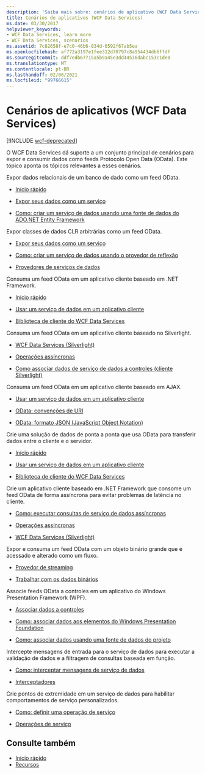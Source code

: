 ```yaml
---
description: 'Saiba mais sobre: cenários de aplicativo (WCF Data Services)'
title: Cenários de aplicativos (WCF Data Services)
ms.date: 03/30/2017
helpviewer_keywords:
- WCF Data Services, learn more
- WCF Data Services, scenarios
ms.assetid: 7c82658f-e7c0-46b6-834d-6592f67ab5ea
ms.openlocfilehash: af772a3197e1fee312d70797c8a954434db6ffdf
ms.sourcegitcommit: ddf7edb67715a5b9a45e3dd44536dabc153c1de0
ms.translationtype: MT
ms.contentlocale: pt-BR
ms.lasthandoff: 02/06/2021
ms.locfileid: "99766615"
---
```

# <a name="application-scenarios-wcf-data-services"></a>Cenários de aplicativos (WCF Data Services)

[!INCLUDE [wcf-deprecated](~/includes/wcf-deprecated.md)]

O WCF Data Services dá suporte a um conjunto principal de cenários para expor e consumir dados como feeds Protocolo Open Data (OData). Este tópico aponta os tópicos relevantes a esses cenários.

Expor dados relacionais de um banco de dado como um feed OData.

- [Início rápido](quickstart-wcf-data-services.md)

- [Expor seus dados como um serviço](exposing-your-data-as-a-service-wcf-data-services.md)

- [Como: criar um serviço de dados usando uma fonte de dados do ADO.NET Entity Framework](create-a-data-service-using-an-adonet-ef-data-wcf.md)

Expor classes de dados CLR arbitrárias como um feed OData.

- [Expor seus dados como um serviço](exposing-your-data-as-a-service-wcf-data-services.md)

- [Como: criar um serviço de dados usando o provedor de reflexão](create-a-data-service-using-rp-wcf-data-services.md)

- [Provedores de serviços de dados](data-services-providers-wcf-data-services.md)

Consuma um feed OData em um aplicativo cliente baseado em .NET Framework.

- [Início rápido](quickstart-wcf-data-services.md)

- [Usar um serviço de dados em um aplicativo cliente](using-a-data-service-in-a-client-application-wcf-data-services.md)

- [Biblioteca de cliente do WCF Data Services](wcf-data-services-client-library.md)

Consuma um feed OData em um aplicativo cliente baseado no Silverlight.

- [WCF Data Services (Silverlight)](/previous-versions/windows/silverlight/dotnet-windows-silverlight/cc838234(v=vs.95))

- [Operações assíncronas](asynchronous-operations-wcf-data-services.md)

- [Como associar dados de serviço de dados a controles (cliente Silverlight)](/previous-versions/dotnet/wcf-data-services/ee681614(v=vs.103))

Consuma um feed OData em um aplicativo cliente baseado em AJAX.

- [Usar um serviço de dados em um aplicativo cliente](using-a-data-service-in-a-client-application-wcf-data-services.md)

- [OData: convenções de URI](https://www.odata.org/documentation/odata-version-2-0/uri-conventions/)

- [OData: formato JSON (JavaScript Object Notation)](https://www.odata.org/developers/protocols/json-format/)

Crie uma solução de dados de ponta a ponta que usa OData para transferir dados entre o cliente e o servidor.

- [Início rápido](quickstart-wcf-data-services.md)

- [Usar um serviço de dados em um aplicativo cliente](using-a-data-service-in-a-client-application-wcf-data-services.md)

- [Biblioteca de cliente do WCF Data Services](wcf-data-services-client-library.md)

Crie um aplicativo cliente baseado em .NET Framework que consome um feed OData de forma assíncrona para evitar problemas de latência no cliente.

- [Como: executar consultas de serviço de dados assíncronas](how-to-execute-asynchronous-data-service-queries-wcf-data-services.md)

- [Operações assíncronas](asynchronous-operations-wcf-data-services.md)

- [WCF Data Services (Silverlight)](/previous-versions/windows/silverlight/dotnet-windows-silverlight/cc838234(v=vs.95))

Expor e consuma um feed OData com um objeto binário grande que é acessado e alterado como um fluxo.

- [Provedor de streaming](streaming-provider-wcf-data-services.md)

- [Trabalhar com os dados binários](working-with-binary-data-wcf-data-services.md)

Associe feeds OData a controles em um aplicativo do Windows Presentation Framework (WPF).

- [Associar dados a controles](binding-data-to-controls-wcf-data-services.md)

- [Como: associar dados aos elementos do Windows Presentation Foundation](bind-data-to-wpf-elements-wcf-data-services.md)

- [Como: associar dados usando uma fonte de dados do projeto](how-to-bind-data-using-a-project-data-source-wcf-data-services.md)

Intercepte mensagens de entrada para o serviço de dados para executar a validação de dados e a filtragem de consultas baseada em função.

- [Como: interceptar mensagens de serviço de dados](how-to-intercept-data-service-messages-wcf-data-services.md)

- [Interceptadores](interceptors-wcf-data-services.md)

Crie pontos de extremidade em um serviço de dados para habilitar comportamentos de serviço personalizados.

- [Como: definir uma operação de serviço](how-to-define-a-service-operation-wcf-data-services.md)

- [Operações de serviço](service-operations-wcf-data-services.md)

## <a name="see-also"></a>Consulte também

- [Início rápido](quickstart-wcf-data-services.md)
- [Recursos](wcf-data-services-resources.md)
